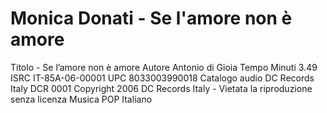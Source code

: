 # Monica Donati - Se l'amore non è amore
Titolo - Se l’amore non è amore
Autore Antonio di Gioia
Tempo Minuti 3.49
ISRC IT-85A-06-00001
UPC 8033003990018
Catalogo audio DC Records Italy DCR 0001
Copyright 2006 DC Records Italy - Vietata la riproduzione senza licenza
Musica POP Italiano 
